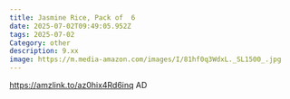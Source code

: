 ```yaml
---
title: Jasmine Rice, Pack of  6
date: 2025-07-02T09:49:05.952Z
tags: 2025-07-02
Category: other
description: 9.xx
image: https://m.media-amazon.com/images/I/81hf0q3WdxL._SL1500_.jpg
---
```

https://amzlink.to/az0hix4Rd6inq
AD